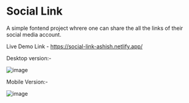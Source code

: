 # Social Link

A simple fontend project whrere one can share the all the links of their social media account.

Live Demo Link - https://social-link-ashish.netlify.app/

Desktop version:- 

![image](https://github.com/ashishmohanty10/Social-Link/assets/149661785/e60ed8cd-3118-4f7a-9dff-73b2cf61993e)

Mobile Version:- 

![image](https://github.com/ashishmohanty10/Social-Link/assets/149661785/0377e9f2-3bc2-4933-affa-826dfcf4b48e)




